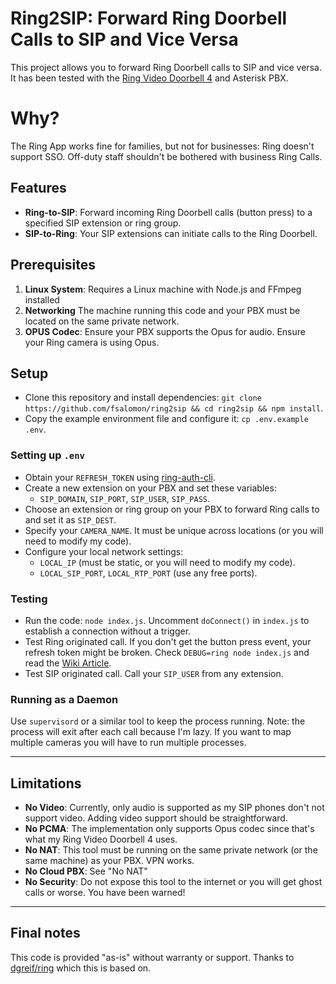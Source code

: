# Ring2SIP: Forward Ring Doorbell Calls to SIP and Vice Versa

This project allows you to forward Ring Doorbell calls to SIP and vice versa. It has been tested with the [Ring Video Doorbell 4](https://ring.com/support/products/doorbells/video-doorbell-4) and Asterisk PBX.

# Why?
The Ring App works fine for families, but not for businesses: Ring doesn't support SSO. Off-duty staff shouldn't be bothered with business Ring Calls.

## Features

- **Ring-to-SIP**: Forward incoming Ring Doorbell calls (button press) to a specified SIP extension or ring group.
- **SIP-to-Ring**: Your SIP extensions can initiate calls to the Ring Doorbell.

## Prerequisites

1. **Linux System**: Requires a Linux machine with Node.js and FFmpeg installed
2. **Networking** The machine running this code and your PBX must be located on the same private network.
2. **OPUS Codec**: Ensure your PBX supports the Opus for audio. Ensure your Ring camera is using Opus.

## Setup

- Clone this repository and install dependencies: `git clone https://github.com/fsalomon/ring2sip && cd ring2sip && npm install`.
- Copy the example environment file and configure it: `cp .env.example .env`.

### Setting up `.env`
- Obtain your `REFRESH_TOKEN` using [ring-auth-cli](https://github.com/dgreif/ring/wiki/Refresh-Tokens).
- Create a new extension on your PBX and set these variables:
  - `SIP_DOMAIN`, `SIP_PORT`, `SIP_USER`, `SIP_PASS`.
- Choose an extension or ring group on your PBX to forward Ring calls to and set it as `SIP_DEST`.
- Specify your `CAMERA_NAME`. It must be unique across locations (or you will need to modify my code).
- Configure your local network settings:
  - `LOCAL_IP` (must be static, or you will need to modify my code).
  - `LOCAL_SIP_PORT`, `LOCAL_RTP_PORT` (use any free ports).

### Testing
- Run the code: `node index.js`. Uncomment `doConnect()` in `index.js` to establish a connection without a trigger.
- Test Ring originated call. If you don't get the button press event, your refresh token might be broken. Check `DEBUG=ring node index.js` and read the [Wiki Article](https://github.com/dgreif/ring/wiki/Refresh-Tokens).
- Test SIP originated call. Call your `SIP_USER` from any extension.

### Running as a Daemon
Use `supervisord` or a similar tool to keep the process running. Note: the process will exit after each call because I'm lazy. If you want to map multiple cameras you will have to run multiple processes.

---

## Limitations

- **No Video**: Currently, only audio is supported as my SIP phones don't not support video. Adding video support should be straightforward.
- **No PCMA**: The implementation only supports Opus codec since that's what my Ring Video Doorbell 4 uses.
- **No NAT**: This tool must be running on the same private network (or the same machine) as your PBX. VPN works.
- **No Cloud PBX**: See "No NAT"
- **No Security**: Do not expose this tool to the internet or you will get ghost calls or worse. You have been warned!

---

## Final notes
This code is provided "as-is" without warranty or support. Thanks to [dgreif/ring](https://github.com/dgreif/ring) which this is based on.

